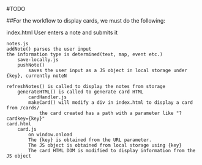 #TODO

##For the workflow to display cards, we must do the following:

index.html
    User enters a note and submits it

    notes.js 
    addNote() parses the user input
    the information type is determined(text, map, event etc.)
        save-locally.js
        pushNote()
            saves the user input as a JS object in local storage under {key}, currently noteN

    refreshNotes() is called to display the notes from storage
        generateHTML() is called to generate card HTML
            cardHandler.js 
            makeCard() will modify a div in index.html to display a card from /cards/
                the card created has a path with a parameter like "?cardkey={key}"
    card.html
        card.js
            on window.onload
            The {key} is obtained from the URL parameter.
            The JS object is obtained from local storage using {key}
            The card HTML DOM is modified to display information from the JS object

